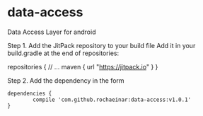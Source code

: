 # data-access
Data Access Layer for android

Step 1. Add the JitPack repository to your build file
Add it in your build.gradle at the end of repositories:

 repositories {
        // ...
        maven { url "https://jitpack.io" }
    }
    
Step 2. Add the dependency in the form

	dependencies {
	        compile 'com.github.rochaeinar:data-access:v1.0.1'
	}
